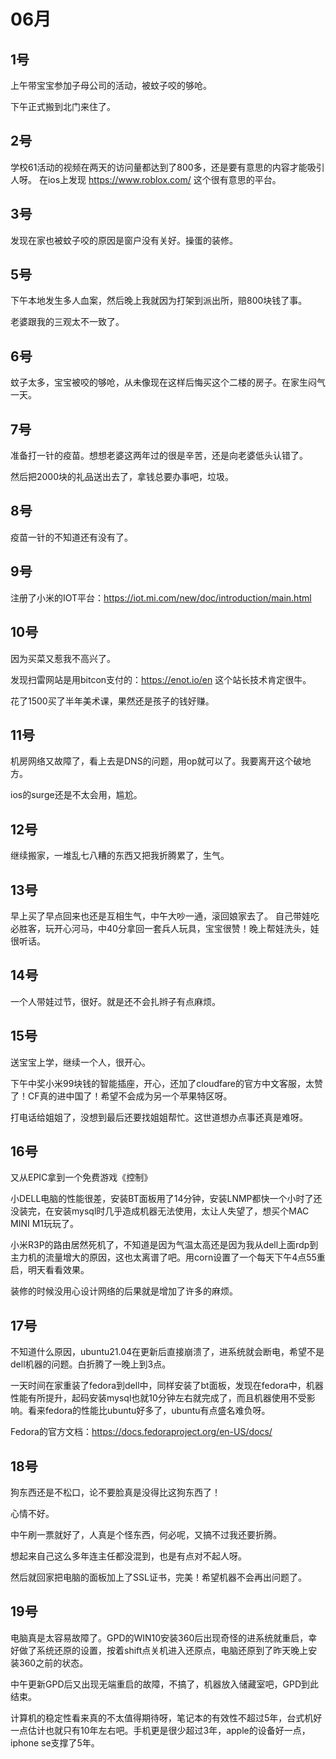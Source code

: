 # 06月

## 1号
上午带宝宝参加子母公司的活动，被蚊子咬的够呛。

下午正式搬到北门来住了。

## 2号
学校61活动的视频在两天的访问量都达到了800多，还是要有意思的内容才能吸引人呀。
在ios上发现 https://www.roblox.com/ 这个很有意思的平台。

## 3号
发现在家也被蚊子咬的原因是窗户没有关好。操蛋的装修。

## 5号
下午本地发生多人血案，然后晚上我就因为打架到派出所，赔800块钱了事。

老婆跟我的三观太不一致了。

## 6号
蚊子太多，宝宝被咬的够呛，从未像现在这样后悔买这个二楼的房子。在家生闷气一天。

## 7号
准备打一针的疫苗。想想老婆这两年过的很是辛苦，还是向老婆低头认错了。

然后把2000块的礼品送出去了，拿钱总要办事吧，垃圾。

## 8号
疫苗一针的不知道还有没有了。

## 9号
注册了小米的IOT平台：https://iot.mi.com/new/doc/introduction/main.html

## 10号
因为买菜又惹我不高兴了。

发现扫雷网站是用bitcon支付的：https://enot.io/en 这个站长技术肯定很牛。

花了1500买了半年美术课，果然还是孩子的钱好赚。

## 11号
机房网络又故障了，看上去是DNS的问题，用op就可以了。我要离开这个破地方。

ios的surge还是不太会用，尴尬。

## 12号
继续搬家，一堆乱七八糟的东西又把我折腾累了，生气。

## 13号
早上买了早点回来也还是互相生气，中午大吵一通，滚回娘家去了。
自己带娃吃必胜客，玩开心河马，中40分拿回一套兵人玩具，宝宝很赞！晚上帮娃洗头，娃很听话。

## 14号
一个人带娃过节，很好。就是还不会扎辫子有点麻烦。

## 15号
送宝宝上学，继续一个人，很开心。

下午中奖小米99块钱的智能插座，开心，还加了cloudfare的官方中文客服，太赞了！CF真的进中国了！希望不会成为另一个苹果特区呀。

打电话给姐姐了，没想到最后还要找姐姐帮忙。这世道想办点事还真是难呀。

## 16号
又从EPIC拿到一个免费游戏《控制》

小DELL电脑的性能很差，安装BT面板用了14分钟，安装LNMP都快一个小时了还没装完，在安装mysql时几乎造成机器无法使用，太让人失望了，想买个MAC MINI M1玩玩了。

小米R3P的路由居然死机了，不知道是因为气温太高还是因为我从dell上面rdp到主力机的流量增大的原因，这也太离谱了吧。用corn设置了一个每天下午4点55重启，明天看看效果。

装修的时候没用心设计网络的后果就是增加了许多的麻烦。

## 17号
不知道什么原因，ubuntu21.04在更新后直接崩溃了，进系统就会断电，希望不是dell机器的问题。白折腾了一晚上到3点。

一天时间在家重装了fedora到dell中，同样安装了bt面板，发现在fedora中，机器性能有所提升，起码安装mysql也就10分钟左右就完成了，而且机器使用不受影响。看来fedora的性能比ubuntu好多了，ubuntu有点盛名难负呀。

Fedora的官方文档：https://docs.fedoraproject.org/en-US/docs/

## 18号
狗东西还是不松口，论不要脸真是没得比这狗东西了！

心情不好。

中午刷一票就好了，人真是个怪东西，何必呢，又搞不过我还要折腾。

想起来自己这么多年连主任都没混到，也是有点对不起人呀。

然后就回家把电脑的面板加上了SSL证书，完美！希望机器不会再出问题了。

## 19号
电脑真是太容易故障了。GPD的WIN10安装360后出现奇怪的进系统就重启，幸好做了系统还原的设置，按着shift点关机进入还原点，电脑还原到了昨天晚上安装360之前的状态。

中午更新GPD后又出现无端重启的故障，不搞了，机器放入储藏室吧，GPD到此结束。

计算机的稳定性看来真的不太值得期待呀，笔记本的有效性不超过5年，台式机好一点估计也就只有10年左右吧。手机更是很少超过3年，apple的设备好一点，iphone se支撑了5年。